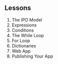## Lessons

1. The IPO Model
2. Expressions
3. Conditions
4. The While Loop
5. For Loop
6. Dictionaries
7. Web App
8. Publishing Your App
